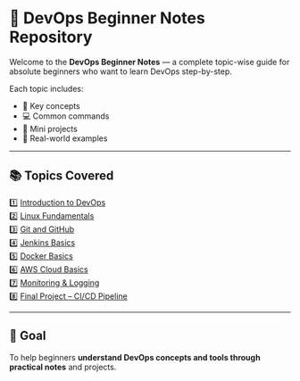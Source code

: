 # 🚀 DevOps Beginner Notes Repository

Welcome to the **DevOps Beginner Notes** — a complete topic-wise guide for absolute beginners who want to learn DevOps step-by-step.

Each topic includes:
- 📘 Key concepts  
- 💻 Common commands  
- 🧠 Mini projects  
- 🧩 Real-world examples  

---

## 📚 Topics Covered

1️⃣ [Introduction to DevOps](01_Introduction_to_DevOps.md)  
2️⃣ [Linux Fundamentals](02_Linux_Fundamentals.md)  
3️⃣ [Git and GitHub](03_Git_and_GitHub.md)  
4️⃣ [Jenkins Basics](04_Jenkins_Basics.md)  
5️⃣ [Docker Basics](05_Docker_Basics.md)  
6️⃣ [AWS Cloud Basics](06_AWS_Cloud_Basics.md)  
7️⃣ [Monitoring & Logging](07_Monitoring_and_Logging.md)  
8️⃣ [Final Project – CI/CD Pipeline](08_Final_Project_CI_CD_Pipeline.md)

---

## 🎯 Goal
To help beginners **understand DevOps concepts and tools through practical notes** and projects.
